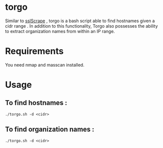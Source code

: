 # torgo
Similar to [sslScrape](https://github.com/cheetz/sslScrape) , torgo is a bash script able to find hostnames given a cidr range . In addition to this functionality, Torgo also possesses the ability to extract organization names from within an IP range.

# Requirements
You need nmap and masscan installed.

# Usage
## To find hostnames :
```
./torgo.sh -d <cidr>
```
## To find organization names :
```
./torgo.sh -d <cidr>
```
